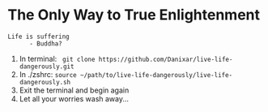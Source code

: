 # The Only Way to True Enlightenment

```
Life is suffering
      - Buddha?
```

1. In terminal: ``` git clone https://github.com/Danixar/live-life-dangerously.git```
2. In ./zshrc: ```source ~/path/to/live-life-dangerously/live-life-dangerously.sh```
3. Exit the terminal and begin again
4. Let all your worries wash away...
